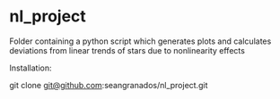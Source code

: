 # nl_project

Folder containing a python script which generates plots and calculates deviations from linear trends of stars due to nonlinearity effects

Installation:

git clone git@github.com:seangranados/nl_project.git
